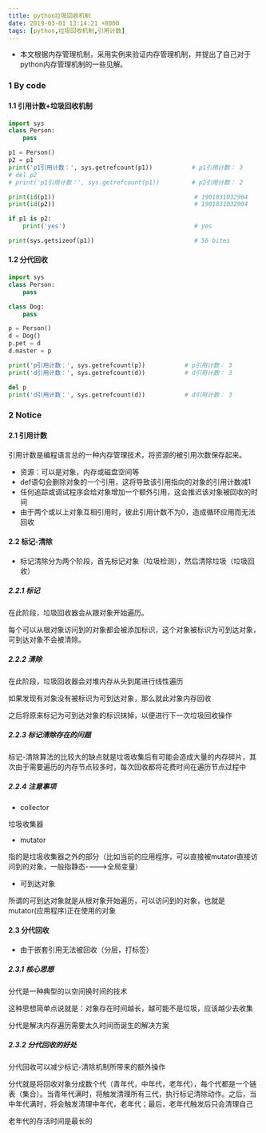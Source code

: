 ```yaml
---
title: python垃圾回收机制
date: 2019-03-01 13:14:21 +8000
tags: [python,垃圾回收机制,引用计数]
---
```


* 本文根据内存管理机制，采用实例来验证内存管理机制，并提出了自己对于python内存管理机制的一些见解。

### 1 By code

#### 1.1 引用计数+垃圾回收机制

```python
import sys
class Person:
    pass

p1 = Person()
p2 = p1
print('p1引用计数：', sys.getrefcount(p1))           # p1引用计数： 3
# del p2
# print('p1引用计数：', sys.getrefcount(p1))         # p2引用计数： 2

print(id(p1))                                       # 1901831032904
print(id(p2))                                       # 1901831032904

if p1 is p2:
    print('yes')                                    # yes

print(sys.getsizeof(p1))                            # 56 bites
```

#### 1.2 分代回收

```python
import sys
class Person:
    pass

class Dog:
    pass

p = Person()
d = Dog()
p.pet = d
d.master = p

print('p引用计数：', sys.getrefcount(p))           # p引用计数： 3
print('d引用计数：', sys.getrefcount(d))           # d引用计数： 3

del p
print('d引用计数：', sys.getrefcount(d))           # d引用计数： 3
```

###  2 Notice

#### 2.1 引用计数

引用计数是编程语言总的一种内存管理技术，将资源的被引用次数保存起来。

* 资源：可以是对象，内存或磁盘空间等
* def语句会删除对象的一个引用，这将导致该引用指向的对象的引用计数减1
* 任何追踪或调试程序会给对象增加一个额外引用，这会推迟该对象被回收的时间
* 由于两个或以上对象互相引用时，彼此引用计数不为0，造成循环应用而无法回收

#### 2.2 标记-清除

* 标记清除分为两个阶段，首先标记对象（垃圾检测），然后清除垃圾（垃圾回收）

##### 2.2.1 标记

在此阶段，垃圾回收器会从跟对象开始遍历。

每个可以从根对象访问到的对象都会被添加标识，这个对象被标识为可到达对象，可到达对象不会被清除。

##### 2.2.2 清除

在此阶段，垃圾回收器会对堆内存从头到尾进行线性遍历

如果发现有对象没有被标识为可到达对象，那么就此对象内存回收

之后将原来标记为可到达对象的标识抹掉，以便进行下一次垃圾回收操作

##### 2.2.3 标记清除存在的问题

标记-清除算法的比较大的缺点就是垃圾收集后有可能会造成大量的内存碎片，其次由于需要遍历的内存节点较多时，每次回收都将花费时间在遍历节点过程中

##### 2.2.4 注意事项

* collector 

垃圾收集器

* mutator

指的是垃圾收集器之外的部分（比如当前的应用程序，可以直接被mutator直接访问到的对象，一般指静态---->全局变量）

* 可到达对象

所谓的可到达对象就是从根对象开始遍历，可以访问到的对象，也就是mutator(应用程序)正在使用的对象

#### 2.3 分代回收

* 由于嵌套引用无法被回收（分层，打标签）

##### 2.3.1 核心思想

分代是一种典型的以空间换时间的技术

这种思想简单点说就是：对象存在时间越长，越可能不是垃圾，应该越少去收集

分代是解决内存遍历需要太久时间而诞生的解决方案

##### 2.3.2 分代回收的好处

分代回收可以减少标记-清除机制所带来的额外操作

分代就是将回收对象分成数个代（青年代，中年代，老年代），每个代都是一个链表（集合）。当青年代满时，将触发清理所有三代，执行标记清除动作。之后，当中年代满时，将会触发清理中年代，老年代；最后，老年代触发后只会清理自己

老年代的存活时间是最长的
